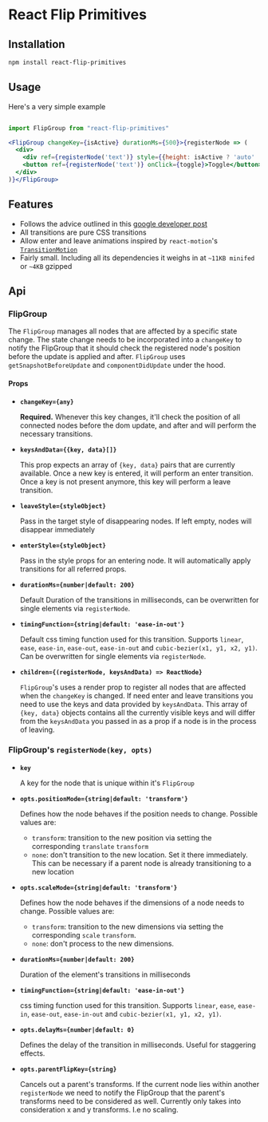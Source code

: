 # React Flip Primitives

## Installation

```bash
npm install react-flip-primitives
```

## Usage

Here's a very simple example

```jsx

import FlipGroup from "react-flip-primitives"

<FlipGroup changeKey={isActive} durationMs={500}>{registerNode => (
  <div>
    <div ref={registerNode('text')} style={{height: isActive ? 'auto' : 0}}>Text</div>
    <button ref={registerNode('text')} onClick={toggle}>Toggle</button>
  </div>
)}</FlipGroup>
```

## Features

* Follows the advice outlined in this [google developer post](https://developers.google.com/web/updates/2017/03/performant-expand-and-collapse)
* All transitions are pure CSS transitions
* Allow enter and leave animations inspired by `react-motion`'s [`TransitionMotion`](https://github.com/chenglou/react-motion#transitionmotion-)
* Fairly small. Including all its dependencies it weighs in at `~11KB minifed` or `~4KB` gzipped

## Api

### FlipGroup

The `FlipGroup` manages all nodes that are affected by a specific state change. The state change needs to be incorporated into a `changeKey` to notify the FlipGroup that it should check the registered node's position before the update is applied and after.
`FlipGroup` uses `getSnapshotBeforeUpdate` and `componentDidUpdate` under the hood.

#### Props

- **`changeKey={any}`**

  **Required.** Whenever this key changes, it'll check the position of all connected nodes before the dom update, and after and will perform the necessary transitions.

- **`keysAndData={{key, data}[]}`**

  This prop expects an array of `{key, data}` pairs that are currently available. Once a new key is entered, it will perform an enter transition. Once a key is not present anymore, this key will perform a leave transition.

- **`leaveStyle={styleObject}`**

  Pass in the target style of disappearing nodes. If left empty, nodes will disappear immediately

- **`enterStyle={styleObject}`**

  Pass in the style props for an entering node. It will automatically apply transitions for all referred props.

- **`durationMs={number|default: 200}`**

  Default Duration of the transitions in milliseconds, can be overwritten for single elements via `registerNode`.

- **`timingFunction={string|default: 'ease-in-out'}`**

  Default css timing function used for this transition. Supports `linear`, `ease`, `ease-in`, `ease-out`, `ease-in-out` and `cubic-bezier(x1, y1, x2, y1)`. Can be overwritten for single elements via `registerNode`.

- **`children={(registerNode, keysAndData) => ReactNode}`**

  `FlipGroup`'s uses a render prop to register all nodes that are affected when the `changeKey` is changed.
  If need enter and leave transitions you need to use the keys and data provided by `keysAndData`. This array of `{key, data}` objects contains all the currently visible keys and will differ from the `keysAndData` you passed in as a prop if a node is in the process of leaving.

### FlipGroup's `registerNode(key, opts)`

- **`key`**

  A key for the node that is unique within it's `FlipGroup`

- **`opts.positionMode={string|default: 'transform'}`**

  Defines how the node behaves if the position needs to change. Possible values are:

  - `transform`: transition to the new position via setting the corresponding `translate` `transform`
  - `none`: don't transition to the new location. Set it there immediately. This can be necessary if a parent node is already transitioning to a new location

- **`opts.scaleMode={string|default: 'transform'}`**

  Defines how the node behaves if the dimensions of a node needs to change. Possible values are:

  - `transform`: transition to the new dimensions via setting the corresponding `scale` `transform`.
  - `none`: don't process to the new dimensions.

- **`durationMs={number|default: 200}`**

  Duration of the element's transitions in milliseconds

- **`timingFunction={string|default: 'ease-in-out'}`**

  css timing function used for this transition. Supports `linear`, `ease`, `ease-in`, `ease-out`, `ease-in-out` and `cubic-bezier(x1, y1, x2, y1)`.

- **`opts.delayMs={number|default: 0}`**

  Defines the delay of the transition in milliseconds. Useful for staggering effects.

- **`opts.parentFlipKey={string}`**

  Cancels out a parent's transforms. If the current node lies within another `registerNode` we need to notify the FlipGroup that the parent's transforms need to be considered as well. Currently only takes into consideration x and y transforms. I.e no scaling.
